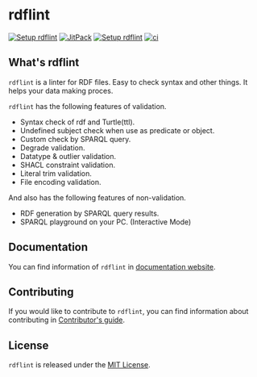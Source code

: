# rdflint

[![Setup rdflint](https://img.shields.io/badge/Docs-mkdocs-light_green)](https://imas.github.io/rdflint/)
[![JitPack](https://jitpack.io/v/imas/rdflint.svg)](https://jitpack.io/#imas/rdflint)
[![Setup rdflint](https://img.shields.io/badge/GitHub_Marketplace-Setup_rdflint-light_green)](https://github.com/marketplace/actions/setup-rdflint)
[![ci](https://github.com/imas/rdflint/actions/workflows/ci.yaml/badge.svg)](https://github.com/imas/rdflint/actions/workflows/ci.yaml)

## What's rdflint

`rdflint` is a linter for RDF files. Easy to check syntax and other things. It helps your data making proces.

`rdflint` has the following features of validation.

- Syntax check of rdf and Turtle(ttl).
- Undefined subject check when use as predicate or object.
- Custom check by SPARQL query.
- Degrade validation.
- Datatype & outlier validation.
- SHACL constraint validation.
- Literal trim validation.
- File encoding validation.

And also has the following features of non-validation.

- RDF generation by SPARQL query results.
- SPARQL playground on your PC. (Interactive Mode)

## Documentation

You can find information of `rdflint` in [documentation website](https://imas.github.io/rdflint/).

## Contributing

If you would like to contribute to `rdflint`, you can find information about contributing in [Contributor's guide](https://imas.github.io/rdflint/contributing/).

## License

`rdflint` is released under the [MIT License](https://github.com/imas/rdflint/blob/master/LICENSE).
